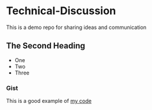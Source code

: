 # Technical-Discussion
This is a demo repo for sharing    ideas and communication

## The Second Heading

* One
* Two
* Three

### Gist

This is a good example of [my code](https://gist.github.com/aribendaniels/c07587e0b57f90e5ddb76121bc0799e4)
